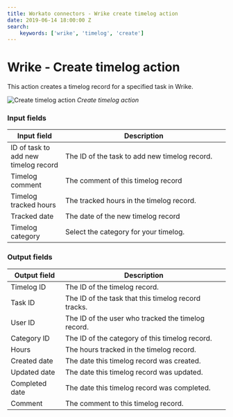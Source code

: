 ```yaml
---
title: Workato connectors - Wrike create timelog action
date: 2019-06-14 18:00:00 Z
search:
    keywords: ['wrike', 'timelog', 'create']
---
```


# Wrike - Create timelog action

This action creates a timelog record for a specified task in Wrike.

![Create timelog action](~@img/connectors/wrike/create-timelog-action.png)
*Create timelog action*

### Input fields

<table class="unchanged rich-diff-level-one">
  <thead>
    <tr>
      <th width='25%'>Input field</th>
      <th>Description</th>
    </tr>
  </thead>
  <tbody>
    <tr>
      <td>ID of task to add new timelog record</td>
      <td>
        The ID of the task to add new timelog record.
      </td>
    </tr>
    <tr>
      <td>Timelog comment</td>
      <td>
        The comment of this timelog record
      </td>
    </tr>
    <tr>
      <td>Timelog tracked hours</td>
      <td>
        The tracked hours in the timelog record.
      </td>    
    </tr>
    <tr>
      <td>Tracked date</td>
      <td>
        The date of the new timelog record
      </td>    
    </tr>
    <tr>
      <td>Timelog category</td>
      <td>
        Select the category for your timelog.
      </td>
    </tr>
  </tbody>
</table>

### Output fields

<table class="unchanged rich-diff-level-one">
  <thead>
    <tr>
        <th width='25%'>Output field</th>
        <th>Description</th>
    </tr>
  </thead>
  <tbody>
    <tr>
      <td>Timelog ID</td>
      <td>
        The ID of the timelog record.
      </td>
    </tr><tr>
      <td>Task ID</td>
      <td>
        The ID of the task that this timelog record tracks.
      </td>
    </tr>  
    <tr>
      <td>User ID</td>
      <td>
        The ID of the user who tracked the timelog record.
      </td>
    </tr>
    <tr>
      <td>Category ID</td>
      <td>
        The ID of the category of this timelog record.
      </td>
    </tr>
    <tr>
      <td>Hours</td>
      <td>
        The hours tracked in the timelog record.
      </td>
    </tr>
    <tr>
      <td>Created date</td>
      <td>
        The date this timelog record was created.
      </td>
    </tr>
    <tr>
      <td>Updated date</td>
      <td>
        The date this timelog record was updated.
      </td>
    </tr>
    <tr>
      <td>Completed date</td>
      <td>
       The date this timelog record was completed.
     </td>
    </tr>
    <tr>
      <td>Comment</td>
      <td>
        The comment to this timelog record.
      </td>
    </tr>
  </tbody>
</table>
